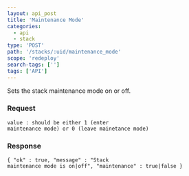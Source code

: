 ```yaml
---
layout: api_post
title: 'Maintenance Mode'
categories:
  - api
  - stack
type: 'POST'
path: '/stacks/:uid/maintenance_mode'
scope: 'redeploy'
search-tags: ['']
tags: ['API']
---
```


Sets the stack maintenance mode on or off.

### Request

<code class="inline-code">value : should be either 1 (enter maintenance mode) or 0 (leave mainetance mode)</code>

### Response

<code class="inline-code">{
	"ok" : true,
	"message" : "Stack maintenance mode is on|off",
	"maintenance" : true|false
}
</code>
